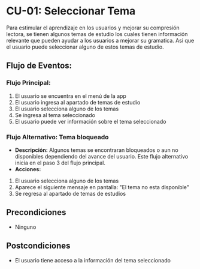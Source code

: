 # CU-01: Seleccionar Tema
Para estimular el aprendizaje en los usuarios y mejorar su compresión lectora, se tienen algunos temas de estudio los cuales tienen información relevante que pueden ayudar a los usuarios a mejorar su gramatica. Asi que el usuario puede seleccionar alguno de estos temas de estudio.

## Flujo de Eventos:
### Flujo Principal:
1. El usuario se encuentra en el menú de la app
2. El usuario ingresa al apartado de temas de estudio
3. El usuario selecciona alguno de los temas
4. Se ingresa al tema seleccionado
5. El usuario puede ver información sobre el tema seleccionado

### Flujo Alternativo: Tema bloqueado
- **Descripción:** Algunos temas se encontraran bloqueados o aun no disponibles dependiendo del avance del usuario. Este flujo alternativo inicia en el paso 3 del flujo principal.
- **Acciones:**
1. El usuario selecciona alguno de los temas
2. Aparece el siguiente mensaje en pantalla: "El tema no esta disponible"
3. Se regresa al apartado de temas de estudios

## Precondiciones
- Ninguno
## Postcondiciones
- El usuario tiene acceso a la información del tema seleccionado